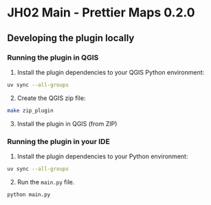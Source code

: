 # JH02 Main - Prettier Maps 0.2.0

## Developing the plugin locally

### Running the plugin in QGIS

1. Install the plugin dependencies to your QGIS Python environment:

```bash
uv sync --all-groups
```

2. Create the QGIS zip file:

```bash
make zip_plugin
```

3. Install the plugin in QGIS (from ZIP)

### Running the plugin in your IDE

1. Install the plugin dependencies to your Python environment:

```bash
uv sync --all-groups
```

2. Run the `main.py` file.

```bash
python main.py
```